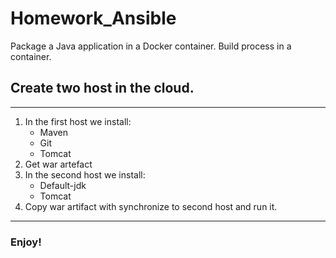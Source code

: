 # Homework_Ansible
Package a Java application in a Docker container. Build process in a container.
## Create two host in the cloud. 
***
1. In the first host we install:
   - Maven
   - Git 
   - Tomcat 
2. Get war artefact
3. In the second host we install:
   - Default-jdk
   - Tomcat 
4. Copy war artifact with synchronize to second host and run it.
***
### Enjoy!
